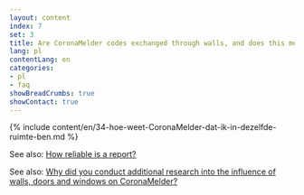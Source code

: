 ```yaml
---
layout: content
index: 7
set: 3
title: Are CoronaMelder codes exchanged through walls, and does this mean I can get a notification? 
lang: pl
contentLang: en
categories:
- pl
- faq
showBreadCrumbs: true
showContact: true
---
```

{% include content/en/34-hoe-weet-CoronaMelder-dat-ik-in-dezelfde-ruimte-ben.md %}

See also: [How reliable is a report?](/pl/faq/17-hoe-betrouwbaar-is-een-melding/)

See also: [Why did you conduct additional research into the influence of walls, doors and windows on CoronaMelder?](/pl/faq/35-waarom-extra-onderzoek-naar-invloed-muren-deuren-en-ramen/)

